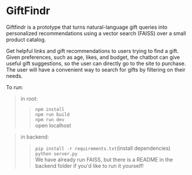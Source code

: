 # GiftFindr

Giftfindr is a prototype that turns natural-language gift queries into personalized recommendations using a vector search (FAISS) over a small product catalog.

Get helpful links and gift recommendations to users trying to find a gift. Given preferences, such as age, likes, and budget, the chatbot can give useful gift suggestions, so the user can directly go to the site to purchase. The user will have a convenient way to search for gifts by filtering on their needs.

To run:
> in root:
>> `npm install`\
>> `npm run build`\
>> `npm run dev`\
>> open localhost

> in backend:
>> `pip install -r requirements.txt`(install dependencies)\
>> `python server.py`\
>> We have already run FAISS, but there is a README in the backend folder if you'd like to run it yourself!
